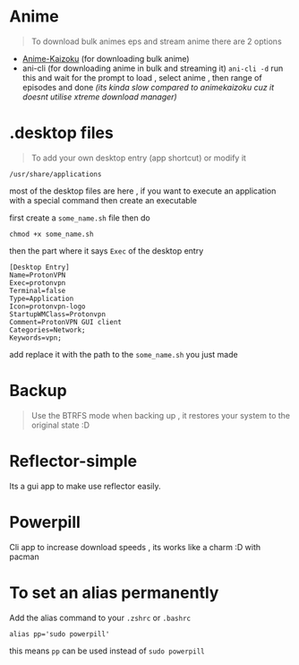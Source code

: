 # Anime
> To download bulk animes eps and stream anime there are 2 options

- [Anime-Kaizoku](https://animekaizoku.com/) (for downloading bulk anime)
- ani-cli (for downloading anime in bulk and streaming it)
	`ani-cli -d` run this and wait for the prompt to load , select anime , then range of episodes and done *(its kinda slow compared to animekaizoku cuz it doesnt utilise xtreme download manager)*

# .desktop files
> To add your own desktop entry (app shortcut) or modify it

```
/usr/share/applications
```
most of the desktop files are here , if you want to execute an application with a special command then create an executable

first create a `some_name.sh` file then do 
```
chmod +x some_name.sh
```

then the part where it says `Exec` of the desktop entry 
```
[Desktop Entry]
Name=ProtonVPN
Exec=protonvpn
Terminal=false
Type=Application
Icon=protonvpn-logo
StartupWMClass=Protonvpn
Comment=ProtonVPN GUI client
Categories=Network;
Keywords=vpn;
```
add replace it with the path to the `some_name.sh` you just made


# Backup 
> Use the BTRFS mode when backing up , it restores your system to the original state :D


# Reflector-simple
Its a gui app to make use reflector easily.


# Powerpill
Cli app to increase download speeds , its works like a charm :D with pacman


# To set an alias permanently 
Add the alias command to your `.zshrc` or `.bashrc`
```
alias pp='sudo powerpill'
```
this means `pp` can be used instead of `sudo powerpill`